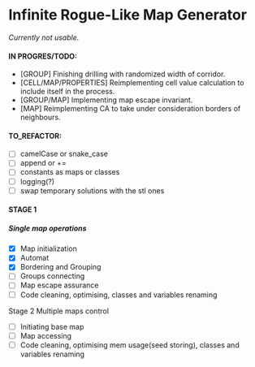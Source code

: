 # Infinite Rogue-Like Map Generator

_Currently not usable._

#### IN PROGRES/TODO:
* [GROUP] Finishing drilling with randomized width of corridor.
* [CELL/MAP/PROPERTIES] Reimplementing cell value calculation to include itself in the process.
* [GROUP/MAP] Implementing map escape invariant.
* [MAP] Reimplementing CA to take under consideration borders of neighbours.

#### TO_REFACTOR:
- [ ] camelCase or snake_case
- [ ] append or +=
- [ ] constants as maps or classes
- [ ] logging(?) 
- [ ] swap temporary solutions with the stl ones

#### STAGE 1
##### Single map operations

- [x] Map initialization
- [x] Automat
- [x] Bordering and Grouping
- [ ] Groups connecting
- [ ] Map escape assurance
- [ ] Code cleaning, optimising, classes and variables renaming

 Stage 2 
Multiple maps control
- [ ] Initiating base map
- [ ] Map accessing
- [ ] Code cleaning, optimising mem usage(seed storing), classes and variables renaming
<!--
Stage 3
Agents based maps rating
(Torchman system, spawning fireplaces among groups )

Stage 4
Generating _"interesting"_ wages vectors 

Stage 5 
Applying textures

Stage 6+
Converting project into 3rd dimension

-->
